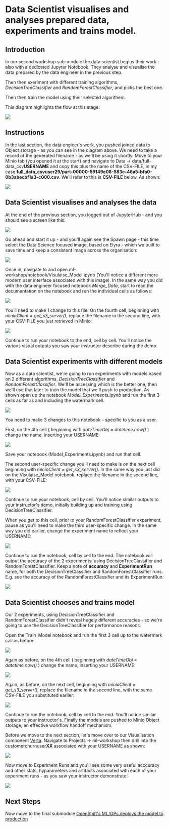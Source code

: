 # Data Scientist visualises and analyses prepared data, experiments and trains model.

## Introduction
In our second workshop sub-module the data scientist begins their work - also with a dedicated Jupyter Notebook. They analyse and visualise the data prepared by the data engineer in the previous step.

Then then exeriment with different training algorithms, _DecisionTreeClassifier_ and _RandomForestClassifier_, and picks the best one.

Then then train the model using their selected algorithem.

This diagram highlights the flow at this stage:


![](https://github.com/masoodfaisal/ml-workshop/blob/main/docs/images/8-FM-ML-Workshop-visual.png)

## Instructions

In the last section, the data engieer's work, you pushed joined data to Object storage - as you can see in the diagram above. We need to take a record of the generated filename - as we'll be using it shortly. Move to your Minio tab (you opened it at the start) and navigate to Data -> data/full-data_csv**USERNAME** and copy this plus the name of the CSV-FILE, in my case **full_data_csvuser29/part-00000-59149e08-583c-46a5-bfa0-0b3abecbf1a3-c000.csv**. We'll refer to this is **CSV-FILE** below. As shown:


![](https://github.com/masoodfaisal/ml-workshop/blob/main/docs/images/11-minio-prepared-csv-file.png)

## Data Scientist visualises and analyses the data

At the end of the previous section, you logged out of JupyterHub - and you should see a screen like this:


![](https://github.com/masoodfaisal/ml-workshop/blob/main/docs/images/9-start-Jupyter.png)

Go ahead and start it up - and you'll again see the Spawn page - this time select the Data Science focused image, based on Elyra - which we built to save time and keep a consistent image across the organisation:


![](https://github.com/masoodfaisal/ml-workshop/blob/main/docs/images/10-j-hub-spawner-elyra.png)

Once in, navigate to and open ml-workshop/notebook/Visulaise_Model.ipynb (You'll notice a different more modern user interface associated with this image). In the same way you did with the data engineer focused notebook _Merge_Data_, start to read the documentation on the notebook and run the individual cells as follows:


![](https://github.com/masoodfaisal/ml-workshop/blob/main/docs/images/12-run-new-jupy-interace.png)

You’ll need to make 1 change to this file. On the fourth cell, beginning with _minioClient = get_s3_server()_, replace the filename in the second line, with your CSV-FILE you just retrieved in Minio:


![](https://github.com/masoodfaisal/ml-workshop/blob/main/docs/images/13-visualise-insert-file-name.png)

Continue to run your notebook to the end, cell by cell. You'll notice the various visual outputs you saw your instructor describe during the demo.

## Data Scientist experiments with different models

Now as a data scientist, we're going to run experiments with models based on 2 different algorithms, _DecisionTreeClassifier_ and _RandomForestClassifier_. We'll be assessing which is the better one, then we'll use that later to train the model that we'll push to production. As shown open up the notebook _Model_Experiments.ipynb_ and run the first 3 cells as far as and including the watermark cell.


![](https://github.com/masoodfaisal/ml-workshop/blob/main/docs/images/14-run-new-model-experiments.png)

You need to make 3 changes to this notebook - specific to you as a user. 

First, on the 4th cell ( beginning with _dateTimeObj = datetime.now()_ ) change the name, inserting your USERNAME:


![](https://github.com/masoodfaisal/ml-workshop/blob/main/docs/images/15-model-experiments-experiment-name.png)

Save your notebook (Model_Experiments.ipynb) and run that cell.

The second user-specific change you'll need to make is on the next cell beginning with _minioClient = get_s3_server()_. In the same way you just did on the Visulaise_Model notebook, replace the filename in the second line, with your CSV-FILE:


![](https://github.com/masoodfaisal/ml-workshop/blob/main/docs/images/13-visualise-insert-file-name.png)

Continue to run your notebook, cell by cell. You'll notice similar outputs to your instructor's demo, initially building up and training using DecisionTreeClassifier.

When you get to this cell, prior to your RandomForestClassifier experiment, pause as you'll need to make the third user-specific change. In the same way you did earlier, change the experiment name to reflect your USERNAME:


![](https://github.com/masoodfaisal/ml-workshop/blob/main/docs/images/17-random-forest-model-experiment-name.png)


Continue to run the notebook, cell by cell to the end. The notebook will output the accuracy of the 2 experiments, using DecisionTreeClassifier and RandomForestClassifier. Keep a note of __accuracy__ and __ExperimentRun__ name, for both the DecisionTreeClassifier and RandomForestClassifier runs. E.g. see the accuracy of the RandomForestClassifier and its ExperimentRun:


![](https://github.com/masoodfaisal/ml-workshop/blob/main/docs/images/18-random-forest-accuracy-experiment-run.png)



## Data Scientist chooses and trains model

Our 2 experiments, using DecisionTreeClassifier and RandomForestClassifier didn't reveal hugely different accuracies - so we're going to use the DecisionTreeClassifier for performance reasons.

Open the Train_Model notebook and run the first 3 cell up to the watermark call as before:


![](https://github.com/masoodfaisal/ml-workshop/blob/main/docs/images/19-train-model.png)


Again as before, on the 4th cell ( beginning with _dateTimeObj = datetime.now()_ ) change the name, inserting your USERNAME:


![](https://github.com/masoodfaisal/ml-workshop/blob/main/docs/images/20-experiment-name.png)


Again, as before, on the next cell, beginning with _minioClient = get_s3_server()_, replace the filename in the second line, with the same CSV-FILE you substituted earlier:


![](https://github.com/masoodfaisal/ml-workshop/blob/main/docs/images/13-visualise-insert-file-name.png)


Continue to run the notebook, cell by cell to the end. You'll notice similar outputs to your instructor's. Finally the models are pushed to Minio Object storage, an effective workflow handoff mechanism.


Before we move to the next section, let's move over to our Visualisation component [Verta](https://verta-ml-workshop.apps.cluster-anz-ai-ml.rhtlabs.com/). Navigate to Projects -> ml-workshop then drill into the customerchurnuser**XX** associated with your USERNAME as shown:


![](https://github.com/masoodfaisal/ml-workshop/blob/main/docs/images/21-verta-1.png)


Now move to Experiment Runs and you'll see some very useful acccuracy and other stats, hyparameters and artifacts associated with each of your experiment runs - as you saw your instructor demonstrate:


![](https://github.com/masoodfaisal/ml-workshop/blob/main/docs/images/21-verta-2-experiment-run.png)

## Next Steps

Now move to the final submodule [OpenShift's ML/OPs deploys the model to production](https://github.com/masoodfaisal/ml-workshop/blob/main/docs/workshop-5-deployment.md)
